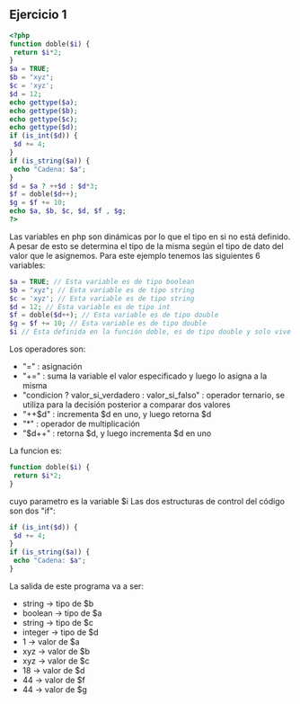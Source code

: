 ## Ejercicio 1

```php
<?php
function doble($i) {
 return $i*2;
}
$a = TRUE;
$b = "xyz";
$c = 'xyz';
$d = 12;
echo gettype($a);
echo gettype($b);
echo gettype($c);
echo gettype($d);
if (is_int($d)) {
 $d += 4;
}
if (is_string($a)) {
 echo "Cadena: $a";
}
$d = $a ? ++$d : $d*3;
$f = doble($d++);
$g = $f += 10;
echo $a, $b, $c, $d, $f , $g;
?>
```

Las variables en php son dinámicas por lo que el tipo en si no está definido. A pesar de esto se determina el tipo de la misma según el tipo de dato del valor que le asignemos. Para este ejemplo tenemos las siguientes 6 variables:

```php
$a = TRUE; // Esta variable es de tipo boolean
$b = "xyz"; // Esta variable es de tipo string
$c = 'xyz'; // Esta variable es de tipo string
$d = 12; // Esta variable es de tipo int
$f = doble($d++); // Esta variable es de tipo double
$g = $f += 10; // Esta variable es de tipo double
$i // Esta definida en la función doble, es de tipo double y solo vive dentro de la función
```

Los operadores son:

- "=" : asignación
- "+=" : suma la variable el valor especificado y luego lo asigna a la misma
- "condicion ? valor_si_verdadero : valor_si_falso" : operador ternario, se utiliza para la decisión posterior a comparar dos valores
- "++$d" : incrementa $d en uno, y luego retorna $d
- "\*" : operador de multiplicación
- "$d++" : retorna $d, y luego incrementa $d en uno

La funcion es:

```php
function doble($i) {
 return $i*2;
}
```

cuyo parametro es la variable $i
Las dos estructuras de control del código son dos "if":

```php
if (is_int($d)) {
 $d += 4;
}
if (is_string($a)) {
 echo "Cadena: $a";
}
```

La salida de este programa va a ser:

- string -> tipo de $b
- boolean -> tipo de $a
- string -> tipo de $c
- integer -> tipo de $d
- 1 -> valor de $a
- xyz -> valor de $b
- xyz -> valor de $c
- 18 -> valor de $d
- 44 -> valor de $f
- 44 -> valor de $g
